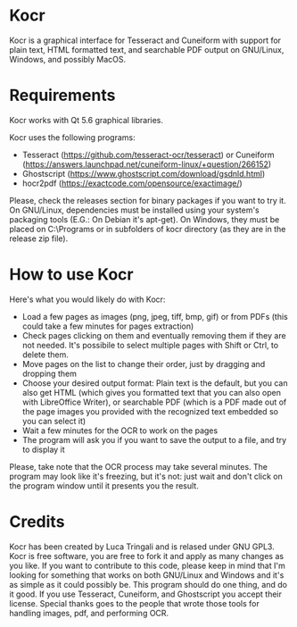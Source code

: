 # Kocr

Kocr is a graphical interface for Tesseract and Cuneiform with support for plain text, HTML formatted text, and searchable PDF output on GNU/Linux, Windows, and possibly MacOS.

# Requirements

Kocr works with Qt 5.6 graphical libraries.

Kocr uses the following programs:
* Tesseract (https://github.com/tesseract-ocr/tesseract) or Cuneiform (https://answers.launchpad.net/cuneiform-linux/+question/266152)
* Ghostscript (https://www.ghostscript.com/download/gsdnld.html)
* hocr2pdf (https://exactcode.com/opensource/exactimage/)

Please, check the releases section for binary packages if you want to try it. On GNU/Linux, dependencies must be installed using your system's packaging tools (E.G.: On Debian it's apt-get). On Windows, they must be placed on C:\Programs or in subfolders of kocr directory (as they are in the release zip file).

# How to use Kocr

Here's what you would likely do with Kocr:
* Load a few pages as images (png, jpeg, tiff, bmp, gif) or from PDFs (this could take a few minutes for pages extraction)
* Check pages clicking on them and eventually removing them if they are not needed. It's possibile to select multiple pages with Shift or Ctrl, to delete them.
* Move pages on the list to change their order, just by dragging and dropping them
* Choose your desired output format: Plain text is the default, but you can also get HTML (which gives you formatted text that you can also open with LibreOffice Writer), or searchable PDF (which is a PDF made out of the page images you provided with the recognized text embedded so you can select it)
* Wait a few minutes for the OCR to work on the pages
* The program will ask you if you want to save the output to a file, and try to display it

Please, take note that the OCR process may take several minutes. The program may look like it's freezing, but it's not: just wait and don't click on the program window until it presents you the result.

# Credits

Kocr has been created by Luca Tringali and is relased under GNU GPL3. Kocr is free software, you are free to fork it and apply as many changes as you like. If you want to contribute to this code, please keep in mind that I'm looking for something that works on both GNU/Linux and Windows and it's as simple as it could possibly be. This program should do one thing, and do it good.
If you use Tesseract, Cuneiform, and Ghostscript you accept their license. Special thanks goes to the people that wrote those tools for handling images, pdf, and performing OCR.
